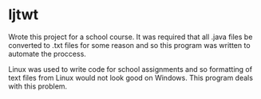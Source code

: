 # ljtwt
Wrote this project for a school course. It was required that all .java files be converted to .txt files for some reason and so this program was written to automate the proccess.

Linux was used to write code for school assignments and so formatting of text files from Linux would not look good on Windows. This program deals with this problem.
